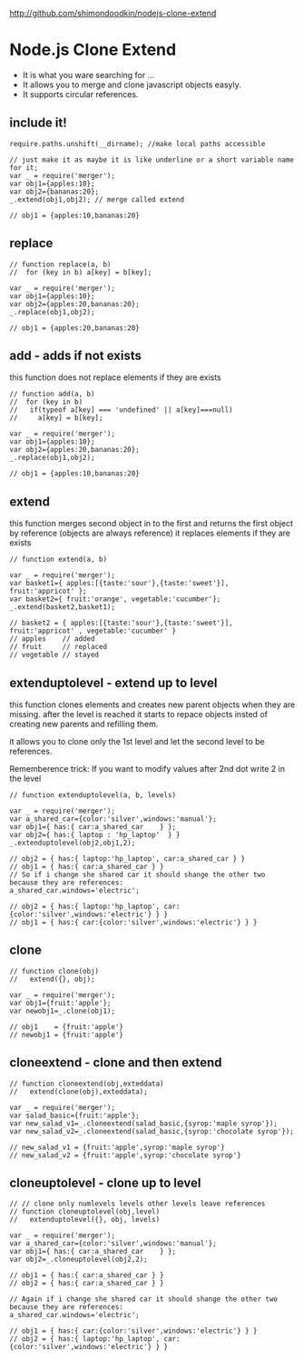 http://github.com/shimondoodkin/nodejs-clone-extend

# Node.js Clone Extend
 * It is what you ware searching for ... 
 * It allows you to merge and clone javascript objects easyly.
 * It supports circular references.

## include it!
    require.paths.unshift(__dirname); //make local paths accessible

    // just make it as maybe it is like underline or a short variable name for it;
    var _ = require('merger');  
    var obj1={apples:10};
    var obj2={bananas:20};
    _.extend(obj1,obj2); // merge called extend

    // obj1 = {apples:10,bananas:20}

## replace
    // function replace(a, b)
    //  for (key in b) a[key] = b[key];

    var _ = require('merger');  
    var obj1={apples:10};
    var obj2={apples:20,bananas:20};
    _.replace(obj1,obj2);

    // obj1 = {apples:20,bananas:20}

## add - adds if not exists
 this function does not replace elements if they are exists

    // function add(a, b)
    //  for (key in b)
    //   if(typeof a[key] === 'undefined' || a[key]===null)
    //     a[key] = b[key];

    var _ = require('merger');  
    var obj1={apples:10};
    var obj2={apples:20,bananas:20};
    _.replace(obj1,obj2);

    // obj1 = {apples:10,bananas:20}

## extend
 this function merges second object in to the first and returns
 the first object by reference (objects are always reference)
 it replaces elements if they are exists

    // function extend(a, b)
    
    var _ = require('merger');  
    var basket1={ apples:[{taste:'sour'},{taste:'sweet'}], fruit:'appricot' };
    var basket2={ fruit:'orange', vegetable:'cucumber'};
    _.extend(basket2,basket1);
    
    // basket2 = { apples:[{taste:'sour'},{taste:'sweet'}], fruit:'appricot' , vegetable:'cucumber' }
    // apples    // added
    // fruit     // replaced
    // vegetable // stayed
    
## extenduptolevel - extend up to level
 this function clones elements and creates new parent objects when they are missing.
 after the level is reached it starts to repace objects insted of creating new parents and refilling them.

 it allows you to clone only the 1st level 
 and let the second level to be references.
 
 Rememberence trick:
 If you want to modify values after 2nd dot write 2 in the level
 
    // function extenduptolevel(a, b, levels)

    var _ = require('merger');  
    var a_shared_car={color:'silver',windows:'manual'};
    var obj1={ has:{ car:a_shared_car    } };
    var obj2={ has:{ laptop : 'hp_laptop'  } }
    _.extenduptolevel(obj2,obj1,2);
    
    // obj2 = { has:{ laptop:'hp_laptop', car:a_shared_car } }
    // obj1 = { has:{ car:a_shared_car } }
    // So if i change she shared car it should shange the other two because they are references:
    a_shared_car.windows='electric';
    
    // obj2 = { has:{ laptop:'hp_laptop', car:{color:'silver',windows:'electric'} } }
    // obj1 = { has:{ car:{color:'silver',windows:'electric'} } }    

##  clone
    // function clone(obj)
    //   extend({}, obj);
    
    var _ = require('merger');  
    var obj1={fruit:'apple'};
    var newobj1=_.clone(obj1);
    
    // obj1    = {fruit:'apple'}
    // newobj1 = {fruit:'apple'}

## cloneextend - clone and then extend
    // function cloneextend(obj,exteddata)
    //   extend(clone(obj),exteddata);
    
    var _ = require('merger');  
    var salad_basic={fruit:'apple'};
    var new_salad_v1=_.cloneextend(salad_basic,{syrop:'maple syrop'});
    var new_salad_v2=_.cloneextend(salad_basic,{syrop:'chocolate syrop'});
    
    // new_salad_v1 = {fruit:'apple',syrop:'maple syrop'}
    // new_salad_v2 = {fruit:'apple',syrop:'chocolate syrop'}    

## cloneuptolevel - clone up to level

    // // clone only numlevels levels other levels leave references
    // function cloneuptolevel(obj,level)
    //   extenduptolevel({}, obj, levels)
    
    var _ = require('merger');  
    var a_shared_car={color:'silver',windows:'manual'};
    var obj1={ has:{ car:a_shared_car    } };
    var obj2=_.cloneuptolevel(obj2,2);
    
    // obj1 = { has:{ car:a_shared_car } }
    // obj2 = { has:{ car:a_shared_car } }
    
    // Again if i change she shared car it should shange the other two because they are references:
    a_shared_car.windows='electric';
    
    // obj1 = { has:{ car:{color:'silver',windows:'electric'} } }    
    // obj2 = { has:{ laptop:'hp_laptop', car:{color:'silver',windows:'electric'} } }